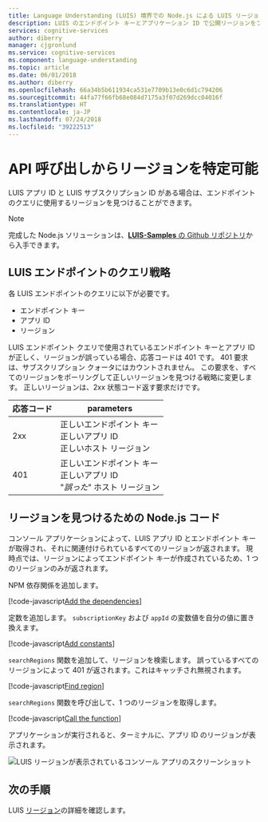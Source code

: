 ```yaml
---
title: Language Understanding (LUIS) 境界での Node.js による LUIS リージョンの検索 | Microsoft Docs
description: LUIS のエンドポイント キーとアプリケーション ID で公開リージョンをプログラムによって検索します。
services: cognitive-services
author: diberry
manager: cjgronlund
ms.service: cognitive-services
ms.component: language-understanding
ms.topic: article
ms.date: 06/01/2018
ms.author: diberry
ms.openlocfilehash: 66a34b5b611934ca531e7709b13e0c6d1c794206
ms.sourcegitcommit: 44fa77f66fb68e084d7175a3f07d269dcc04016f
ms.translationtype: HT
ms.contentlocale: ja-JP
ms.lasthandoff: 07/24/2018
ms.locfileid: "39222513"
---
```

# <a name="region-can-be-determined-from-api-call"></a>API 呼び出しからリージョンを特定可能 
LUIS アプリ ID と LUIS サブスクリプション ID がある場合は、エンドポイントのクエリに使用するリージョンを見つけることができます。

> [!NOTE] 
> 完成した Node.js ソリューションは、[**LUIS-Samples** の Github リポジトリ](https://github.com/Microsoft/LUIS-Samples/blob/master/documentation-samples/find-region/nodejs/)から入手できます。

## <a name="luis-endpoint-query-strategy"></a>LUIS エンドポイントのクエリ戦略
各 LUIS エンドポイントのクエリに以下が必要です。

* エンドポイント キー
* アプリ ID
* リージョン

LUIS エンドポイント クエリで使用されているエンドポイント キーとアプリ ID が正しく、リージョンが誤っている場合、応答コードは 401 です。 401 要求は、サブスクリプション クォータにはカウントされません。 この要求を、すべてのリージョンをポーリングして正しいリージョンを見つける戦略に変更します。 正しいリージョンは、2xx 状態コード返す要求だけです。 

|応答コード|parameters|
|--|--|
|2xx|正しいエンドポイント キー<br>正しいアプリ ID<br>正しいホスト リージョン|
|401|正しいエンドポイント キー<br>正しいアプリ ID<br>"_誤った_" ホスト リージョン|

## <a name="nodejs-code-to-find-region"></a>リージョンを見つけるための Node.js コード
コンソール アプリケーションによって、LUIS アプリ ID とエンドポイント キーが取得され、それに関連付けられているすべてのリージョンが返されます。 現時点では、リージョンによってエンドポイント キーが作成されているため、1 つのリージョンのみが返されます。

NPM 依存関係を追加します。

[!code-javascript[Add the dependencies](~/samples-luis/documentation-samples/find-region/nodejs/index.js?range=5-6 "Add the dependencies")]

定数を追加します。 `subscriptionKey` および `appId` の変数値を自分の値に置き換えます。  

[!code-javascript[Add constants](~/samples-luis/documentation-samples/find-region/nodejs/index.js?range=8-25 "Add constants")]

`searchRegions` 関数を追加して、リージョンを検索します。 誤っているすべてのリージョンによって 401 が返されます。これはキャッチされ無視されます。

[!code-javascript[Find region](~/samples-luis/documentation-samples/find-region/nodejs/index.js?range=27-37 "Find region")]

`searchRegions` 関数を呼び出して、1 つのリージョンを取得します。

[!code-javascript[Call the function](~/samples-luis/documentation-samples/find-region/nodejs/index.js?range=39-43 "Call the function")]

アプリケーションが実行されると、ターミナルに、アプリ ID のリージョンが表示されます。

![LUIS リージョンが表示されているコンソール アプリのスクリーンショット](./media/find-region-nodejs/console.png)


## <a name="next-steps"></a>次の手順

LUIS [リージョン](luis-reference-regions.md)の詳細を確認します。
